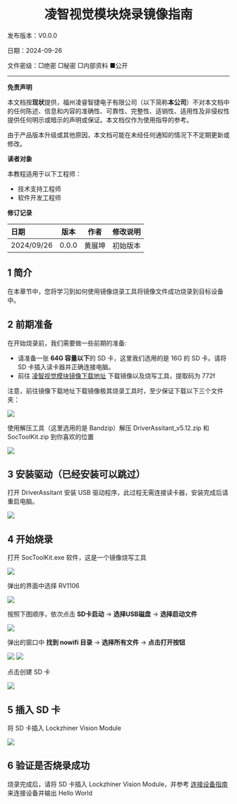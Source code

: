 <h1 align="center">凌智视觉模块烧录镜像指南</h1>

发布版本：V0.0.0

日期：2024-09-26

文件密级：□绝密 □秘密 □内部资料 ■公开  

---

**免责声明**  

本文档按**现状**提供，福州凌睿智捷电子有限公司（以下简称**本公司**）不对本文档中的任何陈述、信息和内容的准确性、可靠性、完整性、适销性、适用性及非侵权性提供任何明示或暗示的声明或保证。本文档仅作为使用指导的参考。  

由于产品版本升级或其他原因，本文档可能在未经任何通知的情况下不定期更新或修改。  

**读者对象**  

本教程适用于以下工程师：  

- 技术支持工程师  
- 软件开发工程师  

**修订记录**  

| **日期**   | **版本** | **作者** | **修改说明** |
| :--------- | -------- | -------- | ------------ |
| 2024/09/26 | 0.0.0    | 黄展坤     | 初始版本     |

## 1 简介

在本章节中，您将学习到如何使用镜像烧录工具将镜像文件成功烧录到目标设备中。

## 2 前期准备

在开始烧录前，我们需要做一些前期的准备:

* 请准备一张 **64G 容量以下**的 SD 卡，这里我们选用的是 16G 的 SD 卡。请将 SD 卡插入读卡器并正确连接电脑。
* 前往 [凌智视觉模块镜像下载地址](https://pan.baidu.com/s/1w28TRzvEVvRURuisywnNZg) 下载镜像以及烧写工具，提取码为 772f 

注意，前往镜像下载地址下载镜像极其烧录工具时，至少保证下载以下三个文件夹：

![](./images/burn_image/zip.png)

使用解压工具（这里选用的是 Bandzip）解压 DriverAssitant_v5.12.zip 和 SocToolKit.zip 到你喜欢的位置

![](./images/burn_image/unzip.png)


## 3 安装驱动（已经安装可以跳过）

打开 DriverAssitant 安装 USB 驱动程序，此过程无需连接读卡器，安装完成后请重启电脑。

![](./images/burn_image/RKDriver.png)

## 4 开始烧录

打开 SocToolKit.exe 软件，这是一个镜像烧写工具

![](images/burn_image/tools_dir.jpg)

弹出的界面中选择 RV1106

![](images/burn_image/select_toolkit.jpg)

按照下图顺序，依次点击 **SD卡启动** -> **选择USB磁盘**  -> **选择启动文件**

![](images/burn_image/select_image_0.png)

弹出的窗口中 **找到 nowifi 目录** -> **选择所有文件** -> **点击打开按钮**

![](images/burn_image/select_image_1.png)
![](images/burn_image/select_image_2.png)


点击创建 SD 卡

![](images/burn_image/create_sd.png)

## 5 插入 SD 卡

将 SD 卡插入 Lockzhiner Vision Module

![](images/burn_image/insert_sd.png)

## 6 验证是否烧录成功

烧录完成后，请将 SD 卡插入 Lockzhiner Vision Module，并参考 [连接设备指南](./connect_device_using_ssh.md) 来连接设备并输出 Hello World